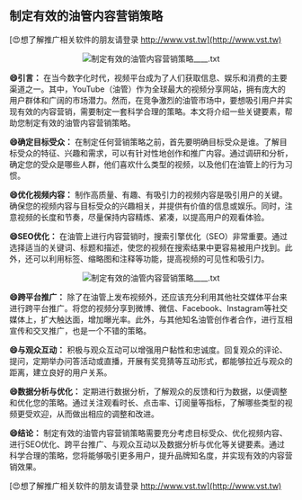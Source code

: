 ## **制定有效的油管内容营销策略**

[😍想了解推广相关软件的朋友请登录 http://www.vst.tw](http://www.vst.tw)

 <center><img src="https://vst.tw/MP4/tuiguang/png/6.png" alt="制定有效的油管内容营销策略____.txt"></center>

**😄引言：**
在当今数字化时代，视频平台成为了人们获取信息、娱乐和消费的主要渠道之一。其中，YouTube（油管）作为全球最大的视频分享网站，拥有庞大的用户群体和广阔的市场潜力。然而，在竞争激烈的油管市场中，要想吸引用户并实现有效的内容营销，需要制定一套科学合理的策略。本文将介绍一些关键要素，帮助您制定有效的油管内容营销策略。

**😄确定目标受众：**
在制定任何营销策略之前，首先要明确目标受众是谁。了解目标受众的特征、兴趣和需求，可以有针对性地创作和推广内容。通过调研和分析，确定您的受众是哪些人群，他们喜欢什么类型的视频，以及他们在油管上的行为习惯。

**😄优化视频内容：**
制作高质量、有趣、有吸引力的视频内容是吸引用户的关键。确保您的视频内容与目标受众的兴趣相关，并提供有价值的信息或娱乐。同时，注意视频的长度和节奏，尽量保持内容精炼、紧凑，以提高用户的观看体验。

**😄SEO优化：**
在油管上进行内容营销时，搜索引擎优化（SEO）非常重要。通过选择适当的关键词、标题和描述，使您的视频在搜索结果中更容易被用户找到。此外，还可以利用标签、缩略图和注释等功能，提高视频的可见性和吸引力。

 <center><img src="https://vst.tw/MP4/tuiguang/png/5.png" alt="制定有效的油管内容营销策略____.txt"></center>

**😄跨平台推广：**
除了在油管上发布视频外，还应该充分利用其他社交媒体平台来进行跨平台推广。将您的视频分享到微博、微信、Facebook、Instagram等社交媒体上，扩大触达面，增加曝光率。此外，与其他知名油管创作者合作，进行互相宣传和交叉推广，也是一个不错的策略。

**😄与观众互动：**
积极与观众互动可以增强用户黏性和忠诚度。回复观众的评论、提问，定期举办问答活动或直播，开展有奖竞猜等互动形式，都能够拉近与观众的距离，建立良好的用户关系。

**😄数据分析与优化：**
定期进行数据分析，了解观众的反馈和行为数据，以便调整和优化您的策略。通过关注观看时长、点击率、订阅量等指标，了解哪些类型的视频更受欢迎，从而做出相应的调整和改进。

**😄结论：**
制定有效的油管内容营销策略需要充分考虑目标受众、优化视频内容、进行SEO优化、跨平台推广、与观众互动以及数据分析与优化等关键要素。通过科学合理的策略，您将能够吸引更多用户，提升品牌知名度，并实现有效的内容营销效果。

[😍想了解推广相关软件的朋友请登录 http://www.vst.tw](http://www.vst.tw)



